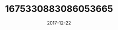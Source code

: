 ---
title: "1675330883086053665"
image: "2017-12-22 20.30.26 1675330883086053665_46248401"
date: "2017-12-22"
type: "photo"
---